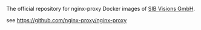The official repository for nginx-proxy Docker images of [SIB Visions GmbH](https://www.sibvisions.com).

see https://github.com/nginx-proxy/nginx-proxy
